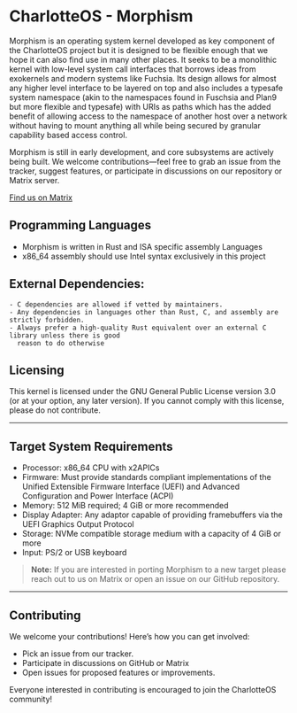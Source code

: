 # CharlotteOS - Morphism

Morphism is an operating system kernel developed as key component of the CharlotteOS project but it is designed to be flexible enough that we hope it can also find use in many other places. It seeks to be a monolithic kernel with low-level system call interfaces that borrows ideas from exokernels and modern systems like Fuchsia. Its design allows for almost any higher level interface to be layered on top and also includes a typesafe system namespace (akin to the namespaces found in Fuschsia and Plan9 but more flexible and typesafe) with URIs as paths which has the added benefit of allowing access to the namespace of another host over a network without having to mount anything all while being secured by granular capability based access control.

Morphism is still in early development, and core subsystems are actively being built. We welcome contributions—feel free to grab an issue from the tracker, suggest features, or participate in discussions on our repository or Matrix server.


[Find us on Matrix](https://matrix.to/#/#charlotteos:matrix.org)

## Programming Languages
- Morphism is written in Rust and ISA specific assembly Languages
- x86_64 assembly should use Intel syntax exclusively in this project

## External Dependencies:
    - C dependencies are allowed if vetted by maintainers.
    - Any dependencies in languages other than Rust, C, and assembly are strictly forbidden.
    - Always prefer a high-quality Rust equivalent over an external C library unless there is good
      reason to do otherwise

## Licensing
This kernel is licensed under the GNU General Public License version 3.0 (or at your option, any later version).
If you cannot comply with this license, please do not contribute.

---

## Target System Requirements
- Processor: x86_64 CPU with x2APICs
- Firmware: Must provide standards compliant implementations of the Unified Extensible Firmware
  Interface (UEFI) and Advanced Configuration and Power Interface (ACPI)
- Memory: 512 MiB required; 4 GiB or more recommended
- Display Adapter: Any adaptor capable of providing framebuffers via the UEFI Graphics Output Protocol
- Storage: NVMe compatible storage medium with a capacity of 4 GiB or more
- Input: PS/2 or USB keyboard

> **Note:**
> If you are interested in porting Morphism to a new target please reach out to us on Matrix or
> open an issue on our GitHub repository.

---

## Contributing

We welcome your contributions! Here’s how you can get involved:

- Pick an issue from our tracker.
- Participate in discussions on GitHub or Matrix
- Open issues for proposed features or improvements.

Everyone interested in contributing is encouraged to join the CharlotteOS community!
